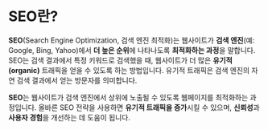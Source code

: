# SEO란?

**SEO**(Search Engine Optimization, 검색 엔진 최적화)는 웹사이트가 **검색 엔진**(예: Google, Bing, Yahoo)에서 **더 높은 순위**에 나타나도록 **최적화하는 과정**을 말합니다. SEO는 검색 결과에서 특정 키워드로 검색했을 때, 웹사이트가 더 많은 **유기적(organic)** 트래픽을 얻을 수 있도록 하는 방법입니다. 유기적 트래픽은 검색 엔진의 자연 검색 결과에서 얻는 방문자를 의미합니다.

**SEO**는 웹사이트가 검색 엔진에서 상위에 노출될 수 있도록 웹페이지를 최적화하는 과정입니다. 올바른 SEO 전략을 사용하면 **유기적 트래픽을 증가**시킬 수 있으며, **신뢰성**과 **사용자 경험**을 개선하는 데 도움이 됩니다.
